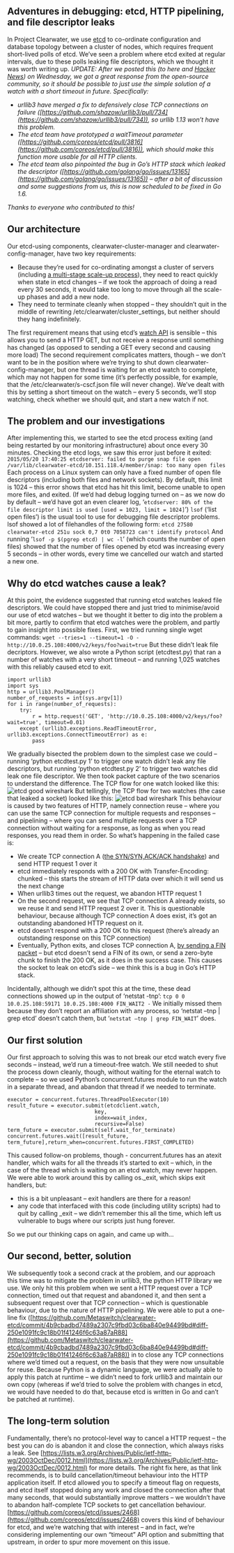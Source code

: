 Adventures in debugging: etcd, HTTP pipelining, and file descriptor leaks
--------------------------------------------------------------------------
In Project Clearwater, we use [etcd](Etcd_1.md) to co-ordinate configuration and database topology between a cluster of nodes, which requires frequent short-lived polls of etcd. We’ve seen a problem where etcd exited at regular intervals, due to these polls leaking file descriptors, which we thought it was worth writing up. _UPDATE: After we posted this (to here and [Hacker News](https://news.ycombinator.com/item?id=10512343)) on Wednesday, we got a great response from the open-source community, so it should be possible to just use the simple solution of a watch with a short timeout in future. Specifically:_

*   _urllib3 have merged a fix to defensively close TCP connections on failure ([https://github.com/shazow/urllib3/pull/734](https://github.com/shazow/urllib3/pull/734)), so urllib 1.13 won’t have this problem._
*   _The etcd team have prototyped a waitTimeout parameter ([https://github.com/coreos/etcd/pull/3816](https://github.com/coreos/etcd/pull/3816)), which should make this function more usable for all HTTP clients._
*   _The etcd team also pinpointed the bug in Go’s HTTP stack which leaked the descriptor ([https://github.com/golang/go/issues/13165](https://github.com/golang/go/issues/13165)) – after a bit of discussion and some suggestions from us, this is now scheduled to be fixed in Go 1.6._

_Thanks to everyone who contributed to this!_

## Our architecture

Our etcd-using components, clearwater-cluster-manager and clearwater-config-manager, have two key requirements:

*   Because they’re used for co-ordinating amongst a cluster of servers (including [a multi-stage scale-up process](Etcd_2.md)), they need to react quickly when state in etcd changes – if we took the approach of doing a read every 30 seconds, it would take too long to move through all the scale-up phases and add a new node.
*   They need to terminate cleanly when stopped – they shouldn’t quit in the middle of rewriting /etc/clearwater/cluster_settings, but neither should they hang indefinitely.

The first requirement means that using etcd’s [watch API](https://github.com/coreos/etcd/blob/master/Documentation/api.md#waiting-for-a-change) is sensible – this allows you to send a HTTP GET, but not receive a response until something has changed (as opposed to sending a GET every second and causing more load) The second requirement complicates matters, though – we don’t want to be in the position where we’re trying to shut down clearwater-config-manager, but one thread is waiting for an etcd watch to complete, which may not happen for some time (it’s perfectly possible, for example, that the /etc/clearwater/s-cscf.json file will never change). We’ve dealt with this by setting a short timeout on the watch – every 5 seconds, we’ll stop watching, check whether we should quit, and start a new watch if not.

## The problem and our investigations

After implementing this, we started to see the etcd process exiting (and being restarted by our monitoring infrastructure) about once every 30 minutes. Checking the etcd logs, we saw this error just before it exited: `2015/05/20 17:40:25 etcdserver: failed to purge snap file open /var/lib/clearwater-etcd/10.151.118.4/member/snap: too many open files` Each process on a Linux system can only have a fixed number of open file descriptors (including both files and network sockets). By default, this limit is 1024 – this error shows that etcd has hit this limit, become unable to open more files, and exited. (If we’d had debug logging turned on – as we now do by default – we’d have got an even clearer log, ‘`etcdserver: 80% of the file descriptor limit is used [used = 1023, limit = 1024]`’) `lsof` (‘list open files’) is the usual tool to use for debugging file descriptor problems. lsof showed a lot of filehandles of the following form: `etcd 27580 clearwater-etcd 251u sock 0,7 0t0 7058723 can't identify protocol` And running ‘`lsof -p $(pgrep etcd) | wc -l`’ (which counts the number of open files) showed that the number of files opened by etcd was increasing every 5 seconds – in other words, every time we cancelled our watch and started a new one.

## Why do etcd watches cause a leak?

At this point, the evidence suggested that running etcd watches leaked file descriptors. We could have stopped there and just tried to minimise/avoid our use of etcd watches – but we thought it better to dig into the problem a bit more, partly to confirm that etcd watches were the problem, and partly to gain insight into possible fixes. First, we tried running single wget commands: `wget --tries=1 --timeout=1 -O - http://10.0.25.108:4000/v2/keys/foo?wait=true` But these didn’t leak file decriptors. However, we also wrote a Python script (etcdtest.py) that ran a number of watches with a very short timeout – and running 1,025 watches with this reliably caused etcd to exit.

    import urllib3
    import sys
    http = urllib3.PoolManager()
    number_of_requests = int(sys.argv[1])
    for i in range(number_of_requests):
        try:
            r = http.request('GET', 'http://10.0.25.108:4000/v2/keys/foo?wait=true', timeout=0.01)
        except (urllib3.exceptions.ReadTimeoutError, urllib3.exceptions.ConnectTimeoutError) as e:
            pass

We gradually bisected the problem down to the simplest case we could – running ‘python etcdtest.py 1’ to trigger one watch didn’t leak any file descriptors, but running ‘python etcdtest.py 2’ to trigger two watches did leak one file descriptor. We then took packet capture of the two scenarios to understand the difference. The TCP flow for one watch looked like this:
![etcd good wireshark](../images/etcd-good-wireshark.png)
 But tellingly, the TCP flow for two watches (the case that leaked a socket) looked like this:
![etcd bad wireshark](../images/etcd-bad-wireshark.png)
This behaviour is caused by two features of HTTP, namely connection reuse – where you can use the same TCP connection for multiple requests and responses – and pipelining – where you can send multiple requests over a TCP connection without waiting for a response, as long as when you read responses, you read them in order. So what’s happening in the failed case is:

*   We create TCP connection A ([the SYN/SYN,ACK/ACK handshake](https://en.wikipedia.org/wiki/Transmission_Control_Protocol#Connection_establishment)) and send HTTP request 1 over it
*   etcd immediately responds with a 200 OK with Transfer-Encoding: chunked – this starts the stream of HTTP data over which it will send us the next change
*   When urllib3 times out the request, we abandon HTTP request 1
*   On the second request, we see that TCP connection A already exists, so we reuse it and send HTTP request 2 over it. This is questionable behaviour, because although TCP connection A does exist, it’s got an outstanding abandoned HTTP request on it.
*   etcd doesn’t respond with a 200 OK to this request (there’s already an outstanding response on this TCP connection)
*   Eventually, Python exits, and closes TCP connection A, [by sending a FIN packet](https://en.wikipedia.org/wiki/Transmission_Control_Protocol#Connection_termination) – but etcd doesn’t send a FIN of its own, or send a zero-byte chunk to finish the 200 OK, as it does in the success case. This causes the socket to leak on etcd’s side – we think this is a bug in Go’s HTTP stack.

Incidentally, although we didn’t spot this at the time, these dead connections showed up in the output of ‘netstat -tnp’: `tcp 0 0 10.0.25.108:59171 10.0.25.108:4000 FIN_WAIT2 -` We initially missed them because they don’t report an affiliation with any process, so ‘netstat –tnp | grep etcd’ doesn’t catch them, but ‘`netstat –tnp | grep FIN_WAIT`’ does.

## Our first solution

Our first approach to solving this was to not break our etcd watch every five seconds – instead, we’d run a timeout-free watch. We still needed to shut the process down cleanly, though, without waiting for the eternal watch to complete – so we used Python’s concurrent.futures module to run the watch in a separate thread, and abandon that thread if we needed to terminate.

    executor = concurrent.futures.ThreadPoolExecutor(10)
    result_future = executor.submit(etcdclient.watch,
                                key,
                                index=wait_index,
                                recursive=False)
    term_future = executor.submit(self.wait_for_terminate)
    concurrent.futures.wait([result_future, term_future],return_when=concurrent.futures.FIRST_COMPLETED)

This caused follow-on problems, though - concurrent.futures has an atexit handler, which waits for all the threads it’s started to exit – which, in the case of the thread which is waiting on an etcd watch, may never happen. We were able to work around this by calling os._exit, which skips exit handlers, but:

*   this is a bit unpleasant – exit handlers are there for a reason!
*   any code that interfaced with this code (including utility scripts) had to quit by calling _exit – we didn’t remember this all the time, which left us vulnerable to bugs where our scripts just hung forever.

So we put our thinking caps on again, and came up with…

## Our second, better, solution

We subsequently took a second crack at the problem, and our approach this time was to mitigate the problem in urllib3, the python HTTP library we use. We only hit this problem when we sent a HTTP request over a TCP connection, timed out that request and abandoned it, and then sent a subsequent request over that TCP connection – which is questionable behaviour, due to the nature of HTTP pipelining. We were able to put a one-line fix ([https://github.com/Metaswitch/clearwater-etcd/commit/4b9cbadbd7489a2307c9fbd03c6ba840e94499bd#diff-250e1091fc9c18b01f41246f6c63a87aR88](https://github.com/Metaswitch/clearwater-etcd/commit/4b9cbadbd7489a2307c9fbd03c6ba840e94499bd#diff-250e1091fc9c18b01f41246f6c63a87aR88)) in to close any TCP connections where we’d timed out a request, on the basis that they were now unsuitable for reuse. Because Python is a dynamic language, we were actually able to apply this patch at runtime – we didn’t need to fork urllib3 and maintain our own copy (whereas if we’d tried to solve the problem with changes in etcd, we would have needed to do that, because etcd is written in Go and can’t be patched at runtime).

## The long-term solution

Fundamentally, there’s no protocol-level way to cancel a HTTP request – the best you can do is abandon it and close the connection, which always risks a leak. See [https://lists.w3.org/Archives/Public/ietf-http-wg/2003OctDec/0012.html](https://lists.w3.org/Archives/Public/ietf-http-wg/2003OctDec/0012.html) for more details. The right fix here, as that link recommends, is to build cancellation/timeout behaviour into the HTTP application itself. If etcd allowed you to specify a timeout flag on requests, and etcd itself stopped doing any work and closed the connection after that many seconds, that would substantially improve matters – we wouldn’t have to abandon half-complete TCP sockets to get cancellation behaviour. [https://github.com/coreos/etcd/issues/2468](https://github.com/coreos/etcd/issues/2468) covers this kind of behaviour for etcd, and we’re watching that with interest – and in fact, we’re considering implementing our own “timeout” API option and submitting that upstream, in order to spur more movement on this issue.
